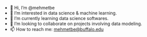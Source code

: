 - 👋 Hi, I’m @mehmetbe
- 👀 I’m interested in data science & machine learning.
- 🌱 I’m currently learning data science softwares.
- 💞️ I’m looking to collaborate on projects involving data modeling.
- 📫 How to reach me: mehmetbe@buffalo.edu

<!---
mehmetbe/mehmetbe is a ✨ special ✨ repository because its `README.md` (this file) appears on your GitHub profile.
You can click the Preview link to take a look at your changes.
--->
